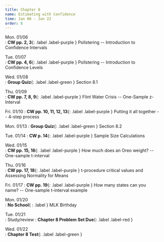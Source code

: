 ```yaml
---
title: Chapter 8
name: Estimating with Confidence
time: Jan 06 - Jan 22
order: 8
---
```


<!-- : **Standard 2.1**{: .label .label-yellow }
: **CW pp. 3, 4**{: .label .label-purple }
: **Group Quiz**{: .label .label-green } Section 2.1
: **Test Retake**{: .label .label-red} Chapter 4 Retake
: **No School**{: .label } Staff PD Day
: Practice
: **Chapter 2 Test**{: .label .label-green }
: **Chapter 2 Retake on Wed, 10/18**{: .label .label-red } -->


Mon. 01/06	
: **CW pp. 2, 3**{: .label .label-purple } Pollstering -- Introduction to Confidence Intervals

Tue. 01/07	
: **CW pp. 4, 6**{: .label .label-purple } Pollstering -- Introduction to Confidence Levels

Wed. 01/08	
: **Group Quiz**{: .label .label-green } Section 8.1

Thu. 01/09	
: **CW pp. 7, 8, 9**{: .label .label-purple } Flint Water Crisis -- One-Sample z-Interval

Fri. 01/10
: **CW pp. 10, 11, 12, 13**{: .label .label-purple } Putting it all together -- 4-step process
	
Mon. 01/13
: **Group Quiz**{: .label .label-green } Section 8.2

Tue. 01/14
: **CW p. 14**{: .label .label-purple } Sample Size Calculations

Wed. 01/15	
: **CW pp. 15, 16**{: .label .label-purple } How much does an Oreo weight? -- One-sample t-interval

Thu. 01/16	
: **CW pp. 17, 18**{: .label .label-purple } t-procedure critical values and Assessing Normality for Means

Fri. 01/17
: **CW pp. 19**{: .label .label-purple } How many states can you name? -- One-sample t-interval example
	
	
Mon. 01/20	
: **No School**{ : .label } MLK Birthday

Tue. 01/21	
: Study/review
: **Chapter 8 Problem Set Due**{: .label .label-red }

Wed. 01/22	
: **Chapter 8 Test**{: .label .label-green }

<!--
Mon. 01/13
: **CW p. 2, 3**{: .label .label-purple } Bubble Basketball Day 1

Tue. 01/14	
: **CW p. 4, 5, 6, 7**{: .label .label-purple } Bubble Basketball Day 2

Wed. 01/15


Thu. 01/16	
Fri. 01/17	
	
	
Mon. 01/20	No School, MLK Birthday
Tue. 01/21	
Wed. 01/22	
Thu. 01/23	
Fri. 01/24	
	
	
Mon. 01/27	No School for students
Tue. 01/28	
Wed. 01/29	
Thu. 01/30	
Fri. 01/31	
	
	
Mon. 02/03	
Tue. 02/04	
Wed. 02/05	
Thu. 02/06	Open House
Fri. 02/07	
	
	
Mon. 02/10	
Tue. 02/11	
Wed. 02/12	
Thu. 02/13	
Fri. 02/14	No School, Lincoln's Birthday
	
	
Mon. 02/17	No School, Presidents Day
Tue. 02/18	
Wed. 02/19	
Thu. 02/20	
Fri. 02/21	
	
	
Mon. 02/24	
Tue. 02/25	
Wed. 02/26	
Thu. 02/27	
Fri. 02/28	
	
	
Mon. 03/03	
Tue. 03/04	
Wed. 03/05	
Thu. 03/06	
Fri. 03/07	
	
	
Mon. 03/10	
Tue. 03/11	
Wed. 03/12	
Thu. 03/13	
Fri. 03/14	No School
	
	
Mon. 03/17	
Tue. 03/18	
Wed. 03/19	
Thu. 03/20	
Fri. 03/21	
	
	
Mon. 03/24	
Tue. 03/25	
Wed. 03/26	
Thu. 03/27	
Fri. 03/28	
	
	
Mon. 03/31	Break
Tue. 04/01	Break
Wed. 04/02	Break
Thu. 04/03	Break
Fri. 04/04	Break
	
	
Mon. 04/07	
Tue. 04/08	
Wed. 04/09	
Thu. 04/10	
Fri. 04/11	
	
	
Mon. 04/14	
Tue. 04/15	
Wed. 04/16	
Thu. 04/17	
Fri. 04/18	
	
	
Mon. 04/21	
Tue. 04/22	
Wed. 04/23	
Thu. 04/24	
Fri. 04/25	
	
	
Mon. 04/28	
Tue. 04/29	
Wed. 04/30	
Thu. 05/01	
Fri. 05/02	
	
	
Mon. 05/05	
Tue. 05/06	
Wed. 05/07	
Thu. 05/08	
Fri. 05/09	
	
	
Mon. 05/12	
Tue. 05/13	
Wed. 05/14	
Thu. 05/15	
Fri. 05/16	No School, Malcolm X's Birthday
	
	
Mon. 05/19	
Tue. 05/20	
Wed. 05/21	
Thu. 05/22	
Fri. 05/23	
	
	
Mon. 05/26	No School, Memorial Day
Tue. 05/27	
Wed. 05/28	
Thu. 05/29	
Fri. 05/30	
	
	
Mon. 06/02	
Tue. 06/03	
Wed. 06/04	
Thu. 06/05	Last Day of School -->
